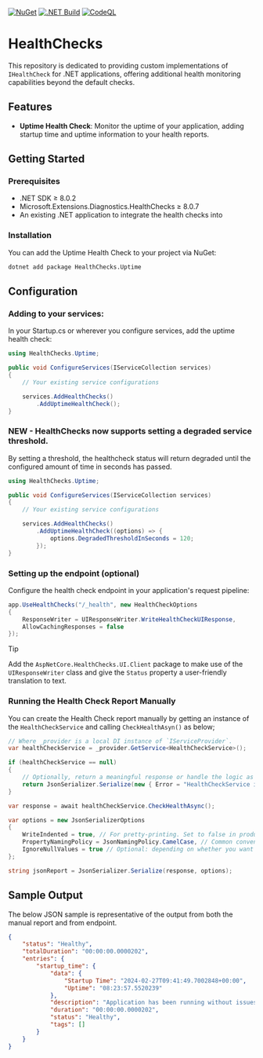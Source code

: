 [![NuGet](https://img.shields.io/nuget/vpre/HealthChecks.Uptime.svg)](https://www.nuget.org/packages/HealthChecks.Uptime)
[![.NET Build](https://github.com/StuFrankish/HealthChecks/actions/workflows/dotnet.yml/badge.svg)](https://github.com/StuFrankish/HealthChecks/actions/workflows/dotnet.yml)
[![CodeQL](https://github.com/StuFrankish/HealthChecks/actions/workflows/codeql.yml/badge.svg)](https://github.com/StuFrankish/HealthChecks/actions/workflows/codeql.yml)

# HealthChecks

This repository is dedicated to providing custom implementations of `IHealthCheck` for .NET applications, offering additional health monitoring capabilities beyond the default checks.

## Features

- **Uptime Health Check**: Monitor the uptime of your application, adding startup time and uptime information to your health reports.

## Getting Started

### Prerequisites

- .NET SDK ≥ 8.0.2
- Microsoft.Extensions.Diagnostics.HealthChecks ≥ 8.0.7
- An existing .NET application to integrate the health checks into

### Installation

You can add the Uptime Health Check to your project via NuGet:
```bash
dotnet add package HealthChecks.Uptime
```

## Configuration
### Adding to your services:
In your Startup.cs or wherever you configure services, add the uptime health check:

```c#
using HealthChecks.Uptime;

public void ConfigureServices(IServiceCollection services)
{
    // Your existing service configurations

    services.AddHealthChecks()
        .AddUptimeHealthCheck();
}
```

### NEW - HealthChecks now supports setting a degraded service threshold.
By setting a threshold, the healthcheck status will return degraded until the configured amount of time in seconds has passed.
```c#
using HealthChecks.Uptime;

public void ConfigureServices(IServiceCollection services)
{
    // Your existing service configurations

    services.AddHealthChecks()
        .AddUptimeHealthCheck((options) => {
            options.DegradedThresholdInSeconds = 120;
        });
}
```

### Setting up the endpoint (optional)
Configure the health check endpoint in your application's request pipeline:
```c#
app.UseHealthChecks("/_health", new HealthCheckOptions
{
    ResponseWriter = UIResponseWriter.WriteHealthCheckUIResponse,
    AllowCachingResponses = false
});
```
> [!TIP]
> Add the `AspNetCore.HealthChecks.UI.Client` package to make use of the `UIResponseWriter` class and give the `Status` property a user-friendly translation to text.


### Running the Health Check Report Manually
You can create the Health Check report manually by getting an instance of the `HealthCheckService` and calling `CheckHealthAsyn()` as below;
```c#
// Where _provider is a local DI instance of `IServiceProvider`.
var healthCheckService = _provider.GetService<HealthCheckService>();

if (healthCheckService == null)
{
    // Optionally, return a meaningful response or handle the logic as required
    return JsonSerializer.Serialize(new { Error = "HealthCheckService is not available." });
}

var response = await healthCheckService.CheckHealthAsync();

var options = new JsonSerializerOptions
{
    WriteIndented = true, // For pretty-printing. Set to false in production for compact JSON.
    PropertyNamingPolicy = JsonNamingPolicy.CamelCase, // Common convention for JSON property names.
    IgnoreNullValues = true // Optional: depending on whether you want to include properties with null values.
};

string jsonReport = JsonSerializer.Serialize(response, options);
```

## Sample Output
The below JSON sample is representative of the output from both the manual report and from endpoint.
```json
{
    "status": "Healthy",
    "totalDuration": "00:00:00.0000202",
    "entries": {
        "startup_time": {
            "data": {
                "Startup Time": "2024-02-27T09:41:49.7002848+00:00",
                "Uptime": "08:23:57.5520239"
            },
            "description": "Application has been running without issues.",
            "duration": "00:00:00.0000202",
            "status": "Healthy",
            "tags": []
        }
    }
}
```

